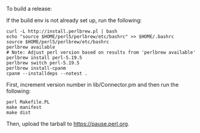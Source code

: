 To build a release:

If the build env is not already set up, run the following:

    curl -L http://install.perlbrew.pl | bash
    echo "source $HOME/perl5/perlbrew/etc/bashrc" >> $HOME/.bashrc
    source $HOME/perl5/perlbrew/etc/bashrc
    perlbrew available
    # Note: Adjust perl version based on results from 'perlbrew available'
    perlbrew install perl-5.19.5
    perlbrew switch perl-5.19.5
    perlbrew install-cpanm
    cpanm --installdeps --notest .

First, increment version number in lib/Connector.pm and then run the following:

    perl Makefile.PL
    make manifest
    make dist

Then, upload the tarball to https://pause.perl.org.

